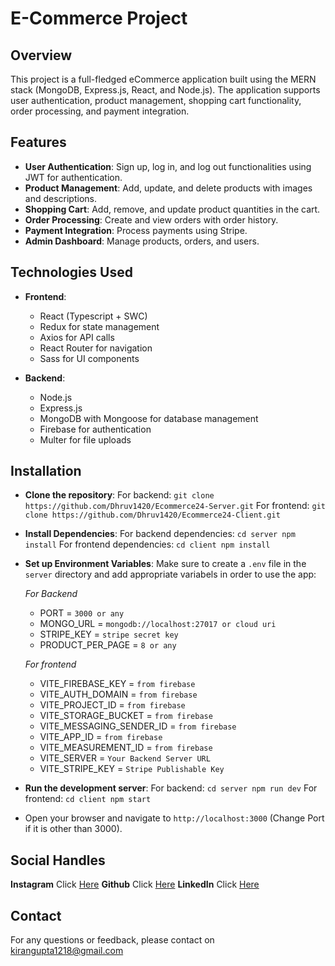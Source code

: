 ﻿# E-Commerce Project

## Overview

This project is a full-fledged eCommerce application built using the MERN stack (MongoDB, Express.js, React, and Node.js). The application supports user authentication, product management, shopping cart functionality, order processing, and payment integration.

## Features

-   **User Authentication**: Sign up, log in, and log out functionalities using JWT for authentication.
-   **Product Management**: Add, update, and delete products with images and descriptions.
-   **Shopping Cart**: Add, remove, and update product quantities in the cart.
-   **Order Processing**: Create and view orders with order history.
-   **Payment Integration**: Process payments using Stripe.
-   **Admin Dashboard**: Manage products, orders, and users.

## Technologies Used

-   **Frontend**:
    -   React (Typescript + SWC)
    -   Redux for state management
    -   Axios for API calls
    -   React Router for navigation
    -   Sass for UI components
   
-   **Backend**:
    -   Node.js
    -   Express.js
    -   MongoDB with Mongoose for database management
    -   Firebase for authentication
    -   Multer for file uploads

## Installation

 - **Clone the repository**: 
For backend: `git clone https://github.com/Dhruv1420/Ecommerce24-Server.git`
For frontend: `git clone https://github.com/Dhruv1420/Ecommerce24-Client.git`

 - **Install Dependencies**: 
For backend dependencies: `cd server npm install`
For frontend dependencies: `cd client npm install`

 - **Set up Environment Variables**: Make sure to create a `.env` file in the `server` directory and add appropriate variabels in order to use the app:

    *For Backend*
   - PORT = `3000 or any`
   - MONGO_URL = `mongodb://localhost:27017 or cloud uri`
   - STRIPE_KEY = `stripe secret key` 
   - PRODUCT_PER_PAGE = `8 or any`

   *For frontend*
   - VITE_FIREBASE_KEY = `from firebase`
   - VITE_AUTH_DOMAIN = `from firebase`
   - VITE_PROJECT_ID = `from firebase`
   - VITE_STORAGE_BUCKET = `from firebase`
   - VITE_MESSAGING_SENDER_ID = `from firebase`
   - VITE_APP_ID = `from firebase`
   - VITE_MEASUREMENT_ID = `from firebase`
   - VITE_SERVER = `Your Backend Server URL`
   - VITE_STRIPE_KEY = `Stripe Publishable Key`

- **Run the development server**:
For backend: `cd server npm run dev`
For frontend: 	`cd client npm start`

- Open your browser and navigate to `http://localhost:3000` (Change Port if it is other than 3000).

## Social Handles
 
**Instagram** Click [Here](https://www.instagram.com/a_d_1420/) 
**Github** Click [Here](https://github.com/Dhruv1420)
**LinkedIn** Click [Here](https://www.linkedin.com/in/dhruv1420/)

## Contact
For any questions or feedback, please contact on kirangupta1218@gmail.com

